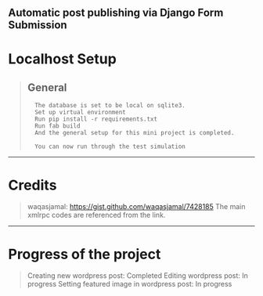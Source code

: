 Automatic post publishing via Django Form Submission
---
Localhost Setup
===
> General
> ---
>       The database is set to be local on sqlite3.
>       Set up virtual environment
>       Run pip install -r requirements.txt
>       Run fab build
>       And the general setup for this mini project is completed.
>
>       You can now run through the test simulation


---
Credits
===
> waqasjamal: https://gist.github.com/waqasjamal/7428185
> The main xmlrpc codes are referenced from the link.


---
Progress of the project
===
> Creating new wordpress post: Completed
> Editing wordpress post: In progress
> Setting featured image in wordpress post: In progress